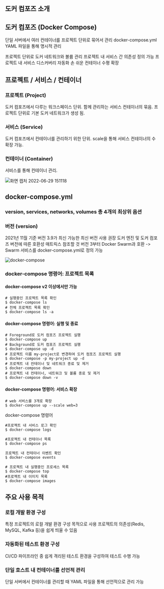 ## 도커 컴포즈 소개

## 도커 컴포즈 (Docker Compose)

단일 서버에서 여러 컨테이너를 프로젝트 단위로 묶어서 관리
docker-compose.yml YAML 파일을 통해 명시적 관리

프로젝트 단위로 도커 네트워크와 볼륨 관리
프로젝트 내 서비스 간 의존성 정의 가능
프로젝트 내 서비스 디스커버리 자동화
손 쉬운 컨테이너 수평 확장

## 프로젝트 / 서비스 / 컨테이너

### 프로젝트 (Project)

도커 컴포즈에서 다루는 워크스페이스 단위.
함께 관리하는 서비스 컨테이너의 묶음.
프로젝트 단위로 기본 도커 네트워크가 생성 됨.

### 서비스 (Service)

도커 컴포즈에서 컨테이너를 관리하기 위한 단위.
scale을 통해 서비스 컨테이너의 수 확장 가능.

### 컨테이너 (Container)

서비스를 통해 컨테이너 관리.

![화면 캡처 2022-06-29 151118](https://user-images.githubusercontent.com/19945223/176365739-99658190-1e60-4cc8-9d26-4b306c1e1374.png)

## docker-compose.yml

### version, services, networks, volumes 총 4개의 최상위 옵션

### 버전 (version)

2021년 11월 기준 버전 3.9가 최신
가능한 최신 버전 사용 권장
도커 엔진 및 도커 컴포즈 버전에 따른 호환성 매트릭스 참조할 것
버전 3부터 Docker Swarm과 호환
-> Swarm 서비스를 docker-compose.yml로 정의 가능

![docker-compose](https://user-images.githubusercontent.com/19945223/176366079-8c6f828c-a577-4ae2-b06b-aaa0a2385ff3.png)

### docker-compose 명령어: 프로젝트 목록

#### docker-compose v2 이상에서만 가능

```shell
# 실행중인 프로젝트 목록 확인
$ docker-compose ls
# 전체 프로젝트 목록 확인
$ docker-compose ls -a
```

#### docker-compose 명령어: 실행 및 종료

```shell
# Foreground로 도커 컴포즈 프로젝트 실행
$ docker-compose up
# Background로 도커 컴포즈 프로젝트 실행
$ docker-compose up -d
# 프로젝트 이름 my-project로 변경하여 도커 컴포즈 프로젝트 실행
$ docker-compose -p my-project up -d
# 프로젝트 내 컨테이너 및 네트워크 종료 및 제거
$ docker-compose down
# 프로젝트 내 컨테이너, 네트워크 및 볼륨 종료 및 제거
$ docker-compose down -v
```

#### docker-compose 명령어: 서비스 확장

```shell
# web 서비스를 3개로 확장
$ docker-compose up --scale web=3
```

docker-compose 명령어

```shell
#프로젝트 내 서비스 로그 확인
$ docker-compose logs

#프로젝트 내 컨테이너 목록
$ docker-compose ps

프로젝트 내 컨테이너 이벤트 확인
$ docker-compose events

# 프로젝트 내 실행중인 프로세스 목록
$ docker-compose top
#프로젝트 내 이미지 목록
$ docker-compose images
```

## 주요 사용 목적

### 로컬 개발 환경 구성

특정 프로젝트의 로컬 개발 환경 구성 목적으로 사용
프로젝트의 의존성(Redis, MySQL, Kafka 등)을 쉽게 띄울 수 있음

### 자동화된 테스트 환경 구성

CI/CD 파이프라인 중 쉽게 격리된 테스트 환경을 구성하여 테스트 수행 가능

### 단일 호스트 내 컨테이너를 선언적 관리

단일 서버에서 컨테이너를 관리할 때 YAML 파일을 통해 선언적으로 관리 가능
